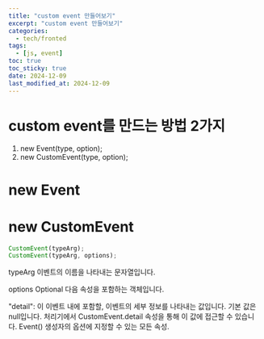 ```yaml
---
title: "custom event 만들어보기"
excerpt: "custom event 만들어보기"
categories:
  - tech/fronted
tags:
  - [js, event]
toc: true
toc_sticky: true
date: 2024-12-09
last_modified_at: 2024-12-09
---
```


# custom event를 만드는 방법 2가지

1. new Event(type, option);
2. new CustomEvent(type, option);

# new Event

# new CustomEvent

```js
CustomEvent(typeArg);
CustomEvent(typeArg, options);
```

typeArg
이벤트의 이름을 나타내는 문자열입니다.

options Optional
다음 속성을 포함하는 객체입니다.

"detail": 이 이벤트 내에 포함할, 이벤트의 세부 정보를 나타내는 값입니다. 기본 값은 null입니다. 처리기에서 CustomEvent.detail 속성을 통해 이 값에 접근할 수 있습니다.
Event() 생성자의 옵션에 지정할 수 있는 모든 속성.
